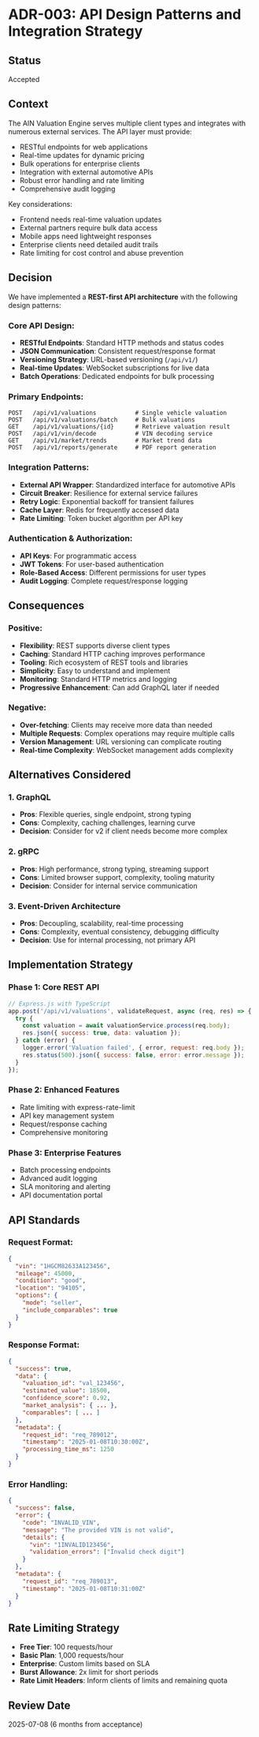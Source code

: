 # ADR-003: API Design Patterns and Integration Strategy

## Status
Accepted

## Context

The AIN Valuation Engine serves multiple client types and integrates with numerous external services. The API layer must provide:

- RESTful endpoints for web applications
- Real-time updates for dynamic pricing
- Bulk operations for enterprise clients
- Integration with external automotive APIs
- Robust error handling and rate limiting
- Comprehensive audit logging

Key considerations:
- Frontend needs real-time valuation updates
- External partners require bulk data access
- Mobile apps need lightweight responses
- Enterprise clients need detailed audit trails
- Rate limiting for cost control and abuse prevention

## Decision

We have implemented a **REST-first API architecture** with the following design patterns:

### Core API Design:
- **RESTful Endpoints**: Standard HTTP methods and status codes
- **JSON Communication**: Consistent request/response format
- **Versioning Strategy**: URL-based versioning (`/api/v1/`)
- **Real-time Updates**: WebSocket subscriptions for live data
- **Batch Operations**: Dedicated endpoints for bulk processing

### Primary Endpoints:
```
POST   /api/v1/valuations           # Single vehicle valuation
POST   /api/v1/valuations/batch     # Bulk valuations
GET    /api/v1/valuations/{id}      # Retrieve valuation result
POST   /api/v1/vin/decode           # VIN decoding service
GET    /api/v1/market/trends        # Market trend data
POST   /api/v1/reports/generate     # PDF report generation
```

### Integration Patterns:
- **External API Wrapper**: Standardized interface for automotive APIs
- **Circuit Breaker**: Resilience for external service failures
- **Retry Logic**: Exponential backoff for transient failures
- **Cache Layer**: Redis for frequently accessed data
- **Rate Limiting**: Token bucket algorithm per API key

### Authentication & Authorization:
- **API Keys**: For programmatic access
- **JWT Tokens**: For user-based authentication
- **Role-Based Access**: Different permissions for user types
- **Audit Logging**: Complete request/response logging

## Consequences

### Positive:
- **Flexibility**: REST supports diverse client types
- **Caching**: Standard HTTP caching improves performance
- **Tooling**: Rich ecosystem of REST tools and libraries
- **Simplicity**: Easy to understand and implement
- **Monitoring**: Standard HTTP metrics and logging
- **Progressive Enhancement**: Can add GraphQL later if needed

### Negative:
- **Over-fetching**: Clients may receive more data than needed
- **Multiple Requests**: Complex operations may require multiple calls
- **Version Management**: URL versioning can complicate routing
- **Real-time Complexity**: WebSocket management adds complexity

## Alternatives Considered

### 1. GraphQL
- **Pros**: Flexible queries, single endpoint, strong typing
- **Cons**: Complexity, caching challenges, learning curve
- **Decision**: Consider for v2 if client needs become more complex

### 2. gRPC
- **Pros**: High performance, strong typing, streaming support
- **Cons**: Limited browser support, complexity, tooling maturity
- **Decision**: Consider for internal service communication

### 3. Event-Driven Architecture
- **Pros**: Decoupling, scalability, real-time processing
- **Cons**: Complexity, eventual consistency, debugging difficulty
- **Decision**: Use for internal processing, not primary API

## Implementation Strategy

### Phase 1: Core REST API
```javascript
// Express.js with TypeScript
app.post('/api/v1/valuations', validateRequest, async (req, res) => {
  try {
    const valuation = await valuationService.process(req.body);
    res.json({ success: true, data: valuation });
  } catch (error) {
    logger.error('Valuation failed', { error, request: req.body });
    res.status(500).json({ success: false, error: error.message });
  }
});
```

### Phase 2: Enhanced Features
- Rate limiting with express-rate-limit
- API key management system
- Request/response caching
- Comprehensive monitoring

### Phase 3: Enterprise Features
- Batch processing endpoints
- Advanced audit logging
- SLA monitoring and alerting
- API documentation portal

## API Standards

### Request Format:
```json
{
  "vin": "1HGCM82633A123456",
  "mileage": 45000,
  "condition": "good",
  "location": "94105",
  "options": {
    "mode": "seller",
    "include_comparables": true
  }
}
```

### Response Format:
```json
{
  "success": true,
  "data": {
    "valuation_id": "val_123456",
    "estimated_value": 18500,
    "confidence_score": 0.92,
    "market_analysis": { ... },
    "comparables": [ ... ]
  },
  "metadata": {
    "request_id": "req_789012",
    "timestamp": "2025-01-08T10:30:00Z",
    "processing_time_ms": 1250
  }
}
```

### Error Handling:
```json
{
  "success": false,
  "error": {
    "code": "INVALID_VIN",
    "message": "The provided VIN is not valid",
    "details": {
      "vin": "1INVALID123456",
      "validation_errors": ["Invalid check digit"]
    }
  },
  "metadata": {
    "request_id": "req_789013",
    "timestamp": "2025-01-08T10:31:00Z"
  }
}
```

## Rate Limiting Strategy

- **Free Tier**: 100 requests/hour
- **Basic Plan**: 1,000 requests/hour
- **Enterprise**: Custom limits based on SLA
- **Burst Allowance**: 2x limit for short periods
- **Rate Limit Headers**: Inform clients of limits and remaining quota

## Review Date
2025-07-08 (6 months from acceptance)